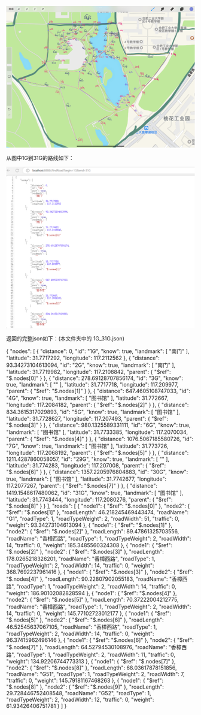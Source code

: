 ![img.png](img.png)


从图中1G到31G的路线如下：


![img_1.png](img_1.png)

返回的完整json如下：(本文件夹中的  1G_31G.json)



{
"nodes": [
{
"distance": 0,
"id": "1G",
"know": true,
"landmark": [
"南门"
],
"latitude": 31.7717292,
"longitude": 117.2112562
},
{
"distance": 93.34273104613094,
"id": "2G",
"know": true,
"landmark": [
"南门"
],
"latitude": 31.7719982,
"longitude": 117.2108842,
"parent": {
"$ref": "$.nodes[0]"
}
},
{
"distance": 278.69128707856174,
"id": "3G",
"know": true,
"landmark": [
""
],
"latitude": 31.7717718,
"longitude": 117.209977,
"parent": {
"$ref": "$.nodes[1]"
}
},
{
"distance": 647.4605108747033,
"id": "4G",
"know": true,
"landmark": [
"图书馆"
],
"latitude": 31.772667,
"longitude": 117.2084182,
"parent": {
"$ref": "$.nodes[2]"
}
},
{
"distance": 834.3615317029893,
"id": "5G",
"know": true,
"landmark": [
"图书馆"
],
"latitude": 31.7728627,
"longitude": 117.207493,
"parent": {
"$ref": "$.nodes[3]"
}
},
{
"distance": 980.1325589331111,
"id": "6G",
"know": true,
"landmark": [
"图书馆"
],
"latitude": 31.7733385,
"longitude": 117.2070034,
"parent": {
"$ref": "$.nodes[4]"
}
},
{
"distance": 1076.5067185580726,
"id": "7G",
"know": true,
"landmark": [
"图书馆"
],
"latitude": 31.773726,
"longitude": 117.2068192,
"parent": {
"$ref": "$.nodes[5]"
}
},
{
"distance": 1211.4287860058057,
"id": "29G",
"know": true,
"landmark": [
""
],
"latitude": 31.774283,
"longitude": 117.207008,
"parent": {
"$ref": "$.nodes[6]"
}
},
{
"distance": 1357.2205976804883,
"id": "30G",
"know": true,
"landmark": [
"图书馆"
],
"latitude": 31.7742677,
"longitude": 117.2077267,
"parent": {
"$ref": "$.nodes[7]"
}
},
{
"distance": 1419.1548617480062,
"id": "31G",
"know": true,
"landmark": [
"图书馆"
],
"latitude": 31.7743444,
"longitude": 117.2080276,
"parent": {
"$ref": "$.nodes[8]"
}
}
],
"roads": [
{
"node1": {
"$ref": "$.nodes[0]"
},
"node2": {
"$ref": "$.nodes[1]"
},
"roadLength": 46.218245469443474,
"roadName": "G1",
"roadType": 1,
"roadTypeWeight": 2,
"roadWidth": 51,
"traffic": 0,
"weight": 93.34273104613094
},
{
"node1": {
"$ref": "$.nodes[1]"
},
"node2": {
"$ref": "$.nodes[2]"
},
"roadLength": 89.47861325703556,
"roadName": "香樟西路",
"roadType": 1,
"roadTypeWeight": 2,
"roadWidth": 14,
"traffic": 0,
"weight": 185.3485560324308
},
{
"node1": {
"$ref": "$.nodes[2]"
},
"node2": {
"$ref": "$.nodes[3]"
},
"roadLength": 178.0265218326201,
"roadName": "香樟西路",
"roadType": 1,
"roadTypeWeight": 2,
"roadWidth": 14,
"traffic": 0,
"weight": 368.7692237961416
},
{
"node1": {
"$ref": "$.nodes[3]"
},
"node2": {
"$ref": "$.nodes[4]"
},
"roadLength": 90.22807902055183,
"roadName": "香樟西路",
"roadType": 1,
"roadTypeWeight": 2,
"roadWidth": 14,
"traffic": 0,
"weight": 186.90102082828594
},
{
"node1": {
"$ref": "$.nodes[4]"
},
"node2": {
"$ref": "$.nodes[5]"
},
"roadLength": 70.37222004212775,
"roadName": "香樟西路",
"roadType": 1,
"roadTypeWeight": 2,
"roadWidth": 14,
"traffic": 0,
"weight": 145.77102723012177
},
{
"node1": {
"$ref": "$.nodes[5]"
},
"node2": {
"$ref": "$.nodes[6]"
},
"roadLength": 46.52545637067105,
"roadName": "香樟西路",
"roadType": 1,
"roadTypeWeight": 2,
"roadWidth": 14,
"traffic": 0,
"weight": 96.37415962496146
},
{
"node1": {
"$ref": "$.nodes[6]"
},
"node2": {
"$ref": "$.nodes[7]"
},
"roadLength": 64.52794530108976,
"roadName": "香樟西路",
"roadType": 1,
"roadTypeWeight": 2,
"roadWidth": 11,
"traffic": 0,
"weight": 134.92206744773313
},
{
"node1": {
"$ref": "$.nodes[7]"
},
"node2": {
"$ref": "$.nodes[8]"
},
"roadLength": 68.03617878151856,
"roadName": "G51",
"roadType": 1,
"roadTypeWeight": 2,
"roadWidth": 7,
"traffic": 0,
"weight": 145.79181167468263
},
{
"node1": {
"$ref": "$.nodes[8]"
},
"node2": {
"$ref": "$.nodes[9]"
},
"roadLength": 29.728446752408548,
"roadName": "G52",
"roadType": 1,
"roadTypeWeight": 2,
"roadWidth": 12,
"traffic": 0,
"weight": 61.93426406751781
}
]
}
